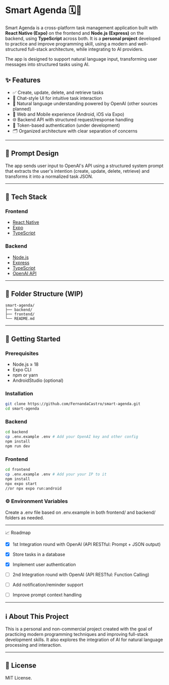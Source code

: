 # Smart Agenda  🗓️💬

Smart Agenda is a cross-platform task management application built with **React Native (Expo)** on the frontend and **Node.js (Express)** on the backend, using **TypeScript** across both. 
It is a **personal project** developed to practice and improve programming skill, using a modern and well-structured full-stack architecture, while integrating to AI providers.

The app is designed to support natural language input, transforming user messages into structured tasks using AI.

## ✨ Features

- ✅ Create, update, delete, and retrieve tasks
- 💬 Chat-style UI for intuitive task interaction
- 🧠 Natural language understanding powered by OpenAI (other sources planned)
- 📱 Web and Mobile experience (Android, iOS via Expo)
- 🌐 Backend API with structured request/response handling
- 🔐 Token-based authentication (under development)
- 🗂️ Organized architecture with clear separation of concerns

---

## 🔮 Prompt Design
The app sends user input to OpenAI's API using a structured system prompt that extracts the user's intention (create, update, delete, retrieve) and transforms it into a normalized task JSON.

---

## 🧪 Tech Stack

### Frontend
- [React Native](https://reactnative.dev/)
- [Expo](https://expo.dev/)
- [TypeScript](https://www.typescriptlang.org/)

### Backend
- [Node.js](https://nodejs.org/)
- [Express](https://expressjs.com/)
- [TypeScript](https://www.typescriptlang.org/)
- [OpenAI API](https://platform.openai.com/docs/)

---

## 📁 Folder Structure (WIP)

```
smart-agenda/ 
├── backend/   
├── frontend/
└── README.md
```

---

## 🚀 Getting Started

### Prerequisites

- Node.js ≥ 18
- Expo CLI
- npm or yarn
- AndroidStudio (optional)

### Installation

```bash
git clone https://github.com/FernandaCastro/smart-agenda.git
cd smart-agenda
```

### Backend
```bash
cd backend
cp .env.example .env # Add your OpenAI key and other config
npm install
npm run dev
```

### Frontend
```bash
cd frontend
cp .env.example .env # Add your your IP to it
npm install
npx expo start
//or npx expo run:android
```

### ⚙️ Environment Variables
Create a .env file based on .env.example in both frontend/ and backend/ folders as needed.

---

📈 Roadmap
 - [X] 1st Integration round with OpenAI (API RESTful: Prompt + JSON output)
      
 - [X] Store tasks in a database

 - [X] Implement user authentication

 - [ ] 2nd Integration round with OpenAI (API RESTful: Function Calling)

 - [ ] Add notification/reminder support

 - [ ] Improve prompt context handling

---

## ℹ️ About This Project
This is a personal and non-commercial project created with the goal of practicing modern programming techniques and improving full-stack development skills. It also explores the integration of AI for natural language processing and interaction.

---

## 🪪 License
MIT License.
